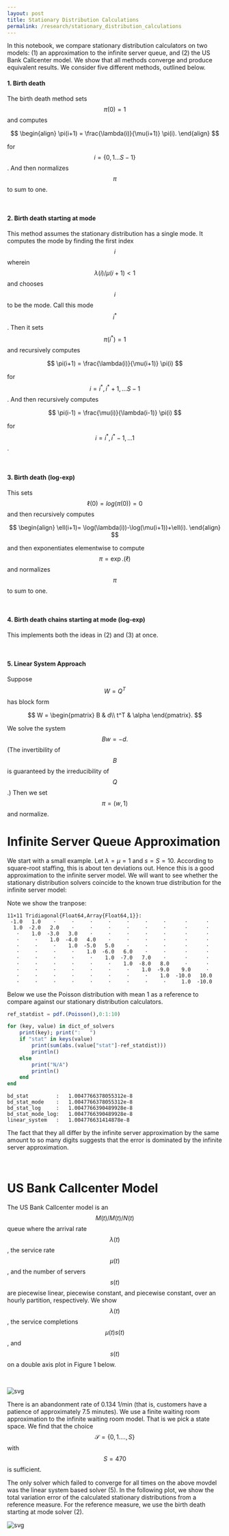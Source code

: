 ```yaml
---
layout: post
title: Stationary Distribution Calculations 
permalink: /research/stationary_distribution_calculations
---
```


In this notebook, we compare stationary distribution calculators on two models: (1) an approximation to the infinite server queue, and (2) the US Bank Callcenter model. We show that all methods converge and produce equivalent results. We consider five different methods, outlined below.

#### 1. Birth death 

The birth death method sets $$\pi(0)=1$$ and computes

$$
\begin{align}
\pi(i+1) = \frac{\lambda(i)}{\mu(i+1)} \pi(i).
\end{align}
$$

for $$i=\{0,1...S-1\}$$. And then normalizes $$\pi$$ to sum to one. 


&nbsp;
#### 2. Birth death starting at mode

This method assumes the stationary distribution has a single mode. It computes the mode by finding the first index $$i$$ wherein $$\lambda(i)/\mu(i+1)<1$$ and chooses $$i$$ to be the mode. Call this mode $$i^*$$. Then it sets $$\pi(i^*)=1$$ and recursively computes

$$
\pi(i+1) = \frac{\lambda(i)}{\mu(i+1)} \pi(i)
$$

for $$i=i^*,i^*+1,...S-1$$. And then recursively computes

$$
\pi(i-1) = \frac{\mu(i)}{\lambda(i-1)} \pi(i)
$$

for $$i=i^*, i^*-1, ... 1$$.


&nbsp;
#### 3. Birth death (log-exp)

This sets $$\ell(0)=log(\pi(0))=0$$ and then recursively computes

$$
\begin{align}
\ell(i+1)=  \log(\lambda(i))-\log(\mu(i+1))+\ell(i).
\end{align}
$$

and then exponentiates elementwise to compute $$\pi = \exp.(\ell)$$ and normalizes $$\pi$$ to sum to one. 


&nbsp;
#### 4. Birth death chains starting at mode (log-exp)
This implements both the ideas in (2) and (3) at once.


&nbsp;
#### 5. Linear System Approach

Suppose $$W=Q^T$$ has block form

$$
W = \begin{pmatrix}
B & d\\
t^T & \alpha
\end{pmatrix}.
$$

We solve the system 
$$
Bw=-d.
$$
(The invertibility of $$B$$ is guaranteed by the irreducibility of $$Q$$.) Then we set $$\pi=(w,1)$$ and normalize. 


# Infinite Server Queue Approximation

We start with a small example. Let $\lambda =\mu =1$ and $s=S=10$. According to square-root staffing, this is about ten deviations out. Hence this is a good approximation to the infinite server model. We will want to see whether the stationary distribution solvers coincide to the known true distribution for the infinite server model:

Note we show the tranpose: 

    11×11 Tridiagonal{Float64,Array{Float64,1}}:
     -1.0   1.0    ⋅     ⋅     ⋅     ⋅     ⋅     ⋅     ⋅      ⋅      ⋅ 
      1.0  -2.0   2.0    ⋅     ⋅     ⋅     ⋅     ⋅     ⋅      ⋅      ⋅ 
       ⋅    1.0  -3.0   3.0    ⋅     ⋅     ⋅     ⋅     ⋅      ⋅      ⋅ 
       ⋅     ⋅    1.0  -4.0   4.0    ⋅     ⋅     ⋅     ⋅      ⋅      ⋅ 
       ⋅     ⋅     ⋅    1.0  -5.0   5.0    ⋅     ⋅     ⋅      ⋅      ⋅ 
       ⋅     ⋅     ⋅     ⋅    1.0  -6.0   6.0    ⋅     ⋅      ⋅      ⋅ 
       ⋅     ⋅     ⋅     ⋅     ⋅    1.0  -7.0   7.0    ⋅      ⋅      ⋅ 
       ⋅     ⋅     ⋅     ⋅     ⋅     ⋅    1.0  -8.0   8.0     ⋅      ⋅ 
       ⋅     ⋅     ⋅     ⋅     ⋅     ⋅     ⋅    1.0  -9.0    9.0     ⋅ 
       ⋅     ⋅     ⋅     ⋅     ⋅     ⋅     ⋅     ⋅    1.0  -10.0   10.0
       ⋅     ⋅     ⋅     ⋅     ⋅     ⋅     ⋅     ⋅     ⋅     1.0  -10.0


Below we use the Poisson distribution with mean 1 as a reference to compare against our stationary distribution calculators.

```julia
ref_statdist = pdf.(Poisson(),0:1:10)

for (key, value) in dict_of_solvers
    print(key); print(":   ")
    if "stat" in keys(value)
        print(sum(abs.(value["stat"]-ref_statdist)))
        println()
    else
        print("N/A")
        println()
    end
end
```

    bd_stat         :   1.0047766378055312e-8
    bd_stat_mode    :   1.0047766378055312e-8
    bd_stat_log     :   1.0047766390489928e-8
    bd_stat_mode_log:   1.0047766390489928e-8
    linear_system   :   1.004776631414878e-8




The fact that they all differ by the infinite server approximation by the same amount to so many digits suggests that the error is dominated by the infinite server approximation. 

&nbsp;

# US Bank Callcenter Model


The US Bank Callcenter model is an $$M(t)/M(t)/N(t)$$ queue where the arrival rate $$\lambda(t)$$, the service rate $$\mu(t)$$, and the number of servers $$s(t)$$ are piecewise linear, piecewise constant, and piecewise constant, over an hourly partition, respectively. We show $$\lambda(t)$$, the service completions $$\mu(t)s(t)$$, and $$s(t)$$ on a double axis plot in Figure 1 below.

&nbsp;

![svg](/files/research/Markov-Julia/Notebooks/Pointwise_Stationary_Approximation/figures/US_Bank_Call_Center/US_Bank_model.svg)
&nbsp;

There is an abandonment rate of 0.134 1/min (that is, customers have a patience of approximately 7.5 minutes). We use a finite waiting room approximation to the infinite waiting room model. That is we pick a state space. We find that the choice $$\mathcal{S}=\{0,1....,S\}$$ with $$S=470$$ is sufficient.

The only solver which failed to converge for all times on the above movdel was the linear system based solver (5). In the following plot, we show the total variation error of the calculated stationary distributions from a reference measure. For the reference measure, we use the birth death starting at mode solver (2). 

![svg](/files/research/Markov-Julia/Notebooks/Stationary_Distribution_Calculations/figures/output_12_0.svg)



